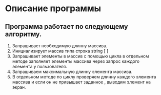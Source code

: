 # Описание программы 
## Программа работает по следующему алгоритму.
1. Запрашивает необходимую длинну массива.
2. Инициализирует массив типа строка string [ ]
3. Запрашивает элементы в массив c помощью цикла в отдельном методе заполняет элементы массива через запрос каждого элемента у пользователя.
4. Запрашиваем максимальную длинну элемента массива.
5. В отдельном методе по циклу проверяем длинну каждого элемента массива и если он не привышает заданное , выводим элемент на экран.





